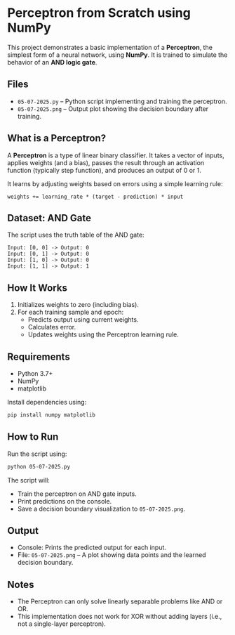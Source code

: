# Perceptron from Scratch using NumPy

This project demonstrates a basic implementation of a **Perceptron**, the simplest form of a neural network, using **NumPy**. It is trained to simulate the behavior of an **AND logic gate**.

## Files

- `05-07-2025.py` – Python script implementing and training the perceptron.
- `05-07-2025.png` – Output plot showing the decision boundary after training.

## What is a Perceptron?

A **Perceptron** is a type of linear binary classifier. It takes a vector of inputs, applies weights (and a bias), passes the result through an activation function (typically step function), and produces an output of 0 or 1.

It learns by adjusting weights based on errors using a simple learning rule:
```
weights += learning_rate * (target - prediction) * input
```

## Dataset: AND Gate

The script uses the truth table of the AND gate:
```
Input: [0, 0] -> Output: 0  
Input: [0, 1] -> Output: 0  
Input: [1, 0] -> Output: 0  
Input: [1, 1] -> Output: 1  
```

## How It Works

1. Initializes weights to zero (including bias).
2. For each training sample and epoch:
   - Predicts output using current weights.
   - Calculates error.
   - Updates weights using the Perceptron learning rule.

## Requirements

- Python 3.7+
- NumPy
- matplotlib

Install dependencies using:

```bash
pip install numpy matplotlib
```

## How to Run

Run the script using:

```bash
python 05-07-2025.py
```

The script will:
- Train the perceptron on AND gate inputs.
- Print predictions on the console.
- Save a decision boundary visualization to `05-07-2025.png`.

## Output

- Console: Prints the predicted output for each input.
- File: `05-07-2025.png` – A plot showing data points and the learned decision boundary.

## Notes

- The Perceptron can only solve linearly separable problems like AND or OR.
- This implementation does not work for XOR without adding layers (i.e., not a single-layer perceptron).
